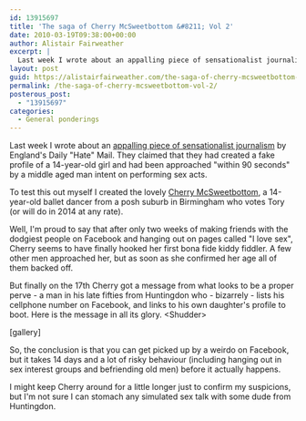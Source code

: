 ```yaml
---
id: 13915697
title: 'The saga of Cherry McSweetbottom &#8211; Vol 2'
date: 2010-03-19T09:38:00+00:00
author: Alistair Fairweather
excerpt: |
  Last week I wrote about an appalling piece of sensationalist journalism by England's Daily "Hate" Mail. They claimed that they had created a fake profile of a 14-year-old girl and had been approached "within 90 seconds" by a middle aged man intent...
layout: post
guid: https://alistairfairweather.com/the-saga-of-cherry-mcsweetbottom-vol-2
permalink: /the-saga-of-cherry-mcsweetbottom-vol-2/
posterous_post:
  - "13915697"
categories:
  - General ponderings
---
```

<p>Last week I wrote about an <a href="http://www.news24.com/Content/Columnists/AlistairFairweather/1038/0a4df8b198384cdfb2b871a76ed1f5f1/12-03-2010-08-46/The_Daily_Fail_">appalling piece of sensationalist journalism</a> by England's Daily "Hate" Mail. They claimed that they had created a fake profile of a 14-year-old girl and had been approached "within 90 seconds" by a middle aged man intent on performing sex acts.<p /> To test this out myself I created the lovely <a href="http://www.facebook.com/profile.php?id=100000883155966">Cherry McSweetbottom</a>, a 14-year-old ballet dancer from a posh suburb in Birmingham who votes Tory (or will do in 2014 at any rate).<p /> Well, I'm proud to say that after only two weeks of making friends with the dodgiest people on Facebook and hanging out on pages called "I love sex", Cherry seems to have finally hooked her first bona fide kiddy fiddler. A few other men approached her, but as soon as she confirmed her age all of them backed off. <p /> But finally on the 17th Cherry got a message from what looks to be a proper perve - a man in his late fifties from Huntingdon who - bizarrely - lists his cellphone number on Facebook, and links to his own daughter's profile to boot. Here is the message in all its glory. &lt;Shudder&gt;</p><p>[gallery]</p><p>So, the conclusion is that you can get picked up by a weirdo on Facebook, but it takes 14 days and a lot of risky behaviour (including hanging out in sex interest groups and befriending old men) before it actually happens.<p /> I might keep Cherry around for a little longer just to confirm my suspicions, but I'm not sure I can stomach any simulated sex talk with some dude from Huntingdon.</p>